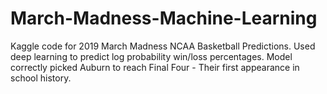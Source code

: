 # March-Madness-Machine-Learning

Kaggle code for 2019 March Madness NCAA Basketball Predictions. Used deep learning to predict log probability win/loss percentages.
Model correctly picked Auburn to reach Final Four - Their first appearance in school history.
